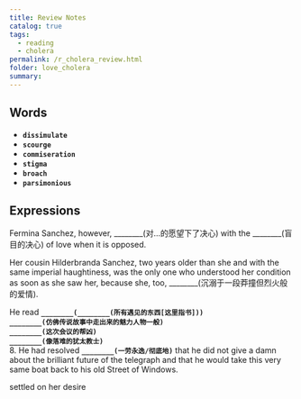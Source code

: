 ```yaml
---
title: Review Notes
catalog: true
tags: 
  - reading
  - cholera
permalink: /r_cholera_review.html
folder: love_cholera
summary: 
---
```


## Words

-   <b data-toggle="tooltip" data-original-title="{{site.data.glossary.dissimulate}}">`dissimulate`</b>
-   <b data-toggle="tooltip" data-original-title="{{site.data.glossary.scourge}}">`scourge`</b>
-   <b data-toggle="tooltip" data-original-title="{{site.data.glossary.commiseration}}">`commiseration`</b>
-   <b data-toggle="tooltip" data-original-title="{{site.data.glossary.stigma}}">`stigma`</b>
-   <b data-toggle="tooltip" data-original-title="{{site.data.glossary.broach}}">`broach`</b>
-   <b data-toggle="tooltip" data-original-title="{{site.data.glossary.parsimonious}}">`parsimonious`</b>



## Expressions

Fermina Sanchez, however, ________(对...的愿望下了决心) with the ________(盲目的决心) of love when it is opposed.

Her cousin Hilderbranda Sanchez, two years older than she and with the same imperial haughtiness, was the only one who understood her condition as soon as she saw her, because she, too, ________(沉溺于一段莽撞但烈火般的爱情).

He read <b data-toggle="tooltip" data-original-title="{{site.data.answers.r_aug01}}">`________(________(所有遇见的东西[这里指书]))`</b>  
<b data-toggle="tooltip" data-original-title="{{site.data.answers.r_a}}">`________(仿佛传说故事中走出来的魅力人物一般)`</b>  
<b data-toggle="tooltip" data-original-title="{{site.data.answers.r_b}}">`________(这次会议的帮凶)`</b>  
<b data-toggle="tooltip" data-original-title="{{site.data.answers.r_c}}">`________(像落难的犹太教士)`</b>  
8.  He had resolved <b data-toggle="tooltip" data-original-title="{{site.data.answers.r_d}}">`________(一劳永逸/彻底地)`</b> that he did not give a damn about the brilliant future of the telegraph and that he would take this very same boat back to his old Street of Windows.

settled on her desire